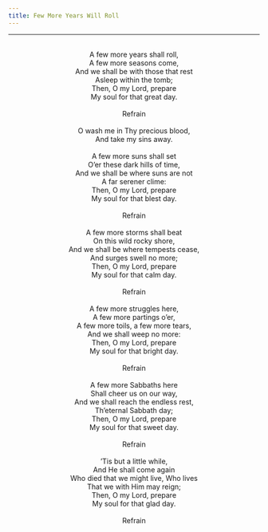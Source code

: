 ```yaml
---
title: Few More Years Will Roll
---
```


---
<center>
<br/>
A few more years shall roll,<br/>
A few more seasons come,<br/>
And we shall be with those that rest<br/>
Asleep within the tomb;<br/>
Then, O my Lord, prepare<br/>
My soul for that great day.<br/>
<br/>
Refrain<br/>
<br/>
O wash me in Thy precious blood,<br/>
And take my sins away.<br/>
<br/>
A few more suns shall set<br/>
O’er these dark hills of time,<br/>
And we shall be where suns are not<br/>
A far serener clime:<br/>
Then, O my Lord, prepare<br/>
My soul for that blest day.<br/>
<br/>
Refrain<br/>
<br/>
A few more storms shall beat<br/>
On this wild rocky shore,<br/>
And we shall be where tempests cease,<br/>
And surges swell no more;<br/>
Then, O my Lord, prepare<br/>
My soul for that calm day.<br/>
<br/>
Refrain<br/>
<br/>
A few more struggles here,<br/>
A few more partings o’er,<br/>
A few more toils, a few more tears,<br/>
And we shall weep no more:<br/>
Then, O my Lord, prepare<br/>
My soul for that bright day.<br/>
<br/>
Refrain<br/>
<br/>
A few more Sabbaths here<br/>
Shall cheer us on our way,<br/>
And we shall reach the endless rest,<br/>
Th’eternal Sabbath day;<br/>
Then, O my Lord, prepare<br/>
My soul for that sweet day.<br/>
<br/>
Refrain<br/>
<br/>
’Tis but a little while,<br/>
And He shall come again<br/>
Who died that we might live, Who lives<br/>
That we with Him may reign;<br/>
Then, O my Lord, prepare<br/>
My soul for that glad day.<br/>
<br/>
Refrain<br/>

</center>